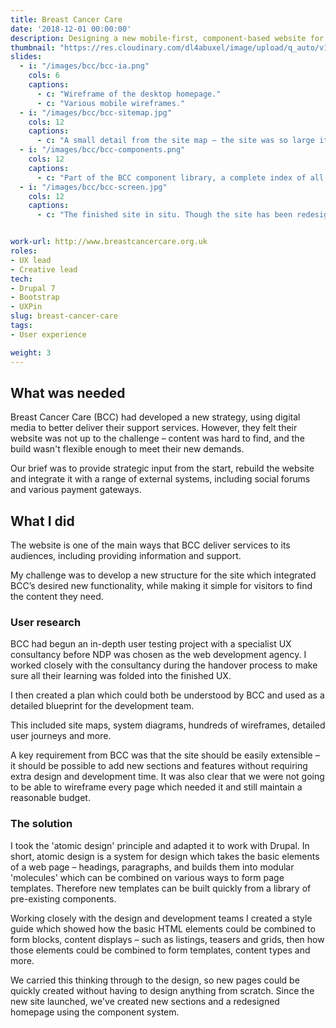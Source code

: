 ```yaml
---
title: Breast Cancer Care
date: '2018-12-01 00:00:00'
description: Designing a new mobile-first, component-based website for Breast Cancer Care, the UK's premier information and support charity.
thumbnail: "https://res.cloudinary.com/dl4abuxel/image/upload/q_auto/v1537975996/bcc-sketch.jpg"
slides:
  - i: "/images/bcc/bcc-ia.png"
    cols: 6
    captions:
      - c: "Wireframe of the desktop homepage."
      - c: "Various mobile wireframes."
  - i: "/images/bcc/bcc-sitemap.jpg"
    cols: 12
    captions:
      - c: "A small detail from the site map – the site was so large it ran to ten sides of A3 paper."
  - i: "/images/bcc/bcc-components.png"
    cols: 12
    captions:
      - c: "Part of the BCC component library, a complete index of all components used throughout the site."
  - i: "/images/bcc/bcc-screen.jpg"
    cols: 12
    captions:
      - c: "The finished site in situ. Though the site has been redesigned since launch, my component-based structure remains in place."


work-url: http://www.breastcancercare.org.uk
roles:
- UX lead
- Creative lead
tech:
- Drupal 7
- Bootstrap
- UXPin
slug: breast-cancer-care
tags:
- User experience 

weight: 3
---
```


## What was needed

Breast Cancer Care (BCC) had developed a new strategy, using digital media to better deliver their support services. However, they felt their website was not up to the challenge – content was hard to find, and the build wasn't flexible enough to meet their new demands.

Our brief was to provide strategic input from the start, rebuild the website and integrate it with a range of external systems, including social forums and various payment gateways.

## What I did

The website is one of the main ways that BCC deliver services to its audiences, including providing information and support. 

My challenge was to develop a new structure for the site which integrated BCC’s desired new functionality, while making it simple for visitors to find the content they need.

### User research

BCC had begun an in-depth user testing project with a specialist UX consultancy before NDP was chosen as the web development agency. I worked closely with the consultancy during the handover process to make sure all their learning was folded into the finished UX.

I then created a plan which could both be understood by BCC and used as a detailed blueprint for the development team.

This included site maps, system diagrams, hundreds of wireframes, detailed user journeys and more.

A key requirement from BCC was that the site should be easily extensible – it should be possible to add new sections and features without requiring extra design and development time. It was also clear that we were not going to be able to wireframe every page which needed it and still maintain a reasonable budget.

### The solution

I took the 'atomic design' principle and adapted it to work with Drupal. In short, atomic design is a system for design which takes the basic elements of a web page – headings, paragraphs, and builds them into modular 'molecules' which can be combined on various ways to form page templates. Therefore new templates can be built quickly from a library of pre-existing components.

Working closely with the design and development teams I created a style guide which showed how the basic HTML elements could be combined to form blocks, content displays – such as listings, teasers and grids, then how those elements could be combined to form templates, content types and more.

We carried this thinking through to the design, so new pages could be quickly created without having to design anything from scratch. Since the new site launched, we've created new sections and a redesigned homepage using the component system.